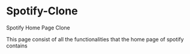 # Spotify-Clone
Spotify Home Page Clone

<p> This page consist of all the functionalities that the home page of spotify contains</p>
